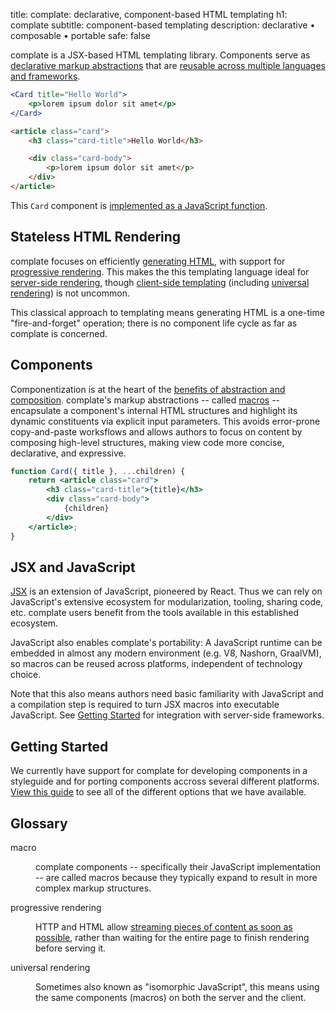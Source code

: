 title: complate: declarative, component-based HTML templating
h1: complate
subtitle: component-based templating
description: declarative • composable • portable
safe: false

complate is a JSX-based HTML templating library.
Components serve as [declarative markup abstractions](#components)
that are [reusable across multiple languages and frameworks](#portability).


<div class="code-example">
<div class="input" aria-label="Complate Template">

```jsx
<Card title="Hello World">
    <p>lorem ipsum dolor sit amet</p>
</Card>
```

</div>
<div class="output" aria-label="HTML Output">

```html
<article class="card">
    <h3 class="card-title">Hello World</h3>

    <div class="card-body">
        <p>lorem ipsum dolor sit amet</p>
    </div>
</article>
```

</div>
</div>

This `Card` component is [implemented as a JavaScript function](#components).


Stateless HTML Rendering
------------------------

complate focuses on efficiently [generating HTML],
with support for [progressive rendering](#progressive-rendering).
This makes the this templating language ideal for [server-side rendering],
though [client-side templating] (including [universal rendering](#universal-rendering)) is not uncommon.

This classical approach to templating means generating HTML is a one-time "fire-and-forget" operation;
there is no component life cycle as far as complate is concerned.


Components <span id="components"></span>
----------

Componentization is at the heart of the [benefits of abstraction and composition](rationale.html).
complate's markup abstractions -- called [macros](#macro) -- encapsulate a component's internal HTML structures and highlight its dynamic constituents via explicit input parameters.
This avoids error-prone copy-and-paste worksflows and allows authors to focus on content by composing high-level structures, making view code more concise, declarative, and expressive.

```jsx
function Card({ title }, ...children) {
    return <article class="card">
        <h3 class="card-title">{title}</h3>
        <div class="card-body">
            {children}
        </div>
    </article>;
}
```


JSX and JavaScript
------------------

[JSX](what-is-jsx.html) is an extension of JavaScript, pioneered by React.
Thus we can rely on JavaScript's extensive ecosystem for modularization, tooling, sharing code, etc.
complate users benefit from the tools available in this established ecosystem.

<span id="portability"></span>
JavaScript also enables complate's portability: A JavaScript runtime can be embedded in almost any modern environment (e.g. V8, Nashorn, GraalVM), so macros can be reused across platforms, independent of technology choice.

Note that this also means authors need basic familiarity with JavaScript and a compilation step is required to turn JSX macros into executable JavaScript.
See [Getting Started](#getting-started) for integration with server-side frameworks.


Getting Started <span id="getting-started"></span>
---------------

We currently have support for complate for developing components in a styleguide and for porting components accross several different platforms.
[View this guide](getting-started.html) to see all of the different options that we have available.


Glossary
--------

<dl>
<dt id="macro">macro</dt>
<dd>

complate components -- specifically their JavaScript implementation -- are called macros because they typically expand to result in more complex markup structures.

</dd>

<dt id="progressive-rendering">progressive rendering</dt>
<dd>

HTTP and HTML allow [streaming pieces of content as soon as possible](https://medium.com/ben-and-dion/progressive-rendering-a-killer-and-under-appreciated-feature-of-the-web-97c789b608c1), rather than waiting for the entire page to finish rendering before serving it.

</dd>

<dt id="universal-rendering">universal rendering</dt>
<dd>

Sometimes also known as "isomorphic JavaScript", this means using the same components (macros) on both the server and the client.

</dd>
<dl>


[generating HTML]: https://adactio.com/journal/16404
[server-side rendering]: https://www.innoq.com/en/articles/2020/01/javascript-in-ma%C3%9Fen/
[client-side templating]: https://www.innoq.com/en/blog/self-contained-custom-elements/
